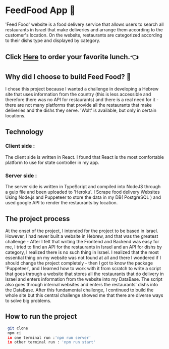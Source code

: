 # FeedFood App 🍔	
'Feed Food' website is a food delivery service that allows users to search all restaurants in Israel that make deliveries and arrange them according to the customer's location.
On the website, restaurants are categorized according to their dishs type  and displayed by category.

## Click [Here](https://feed-food.herokuapp.com/) to order your favorite lunch.👈

## Why did I choose to build Feed Food? 🤔
I chose this project because I wanted a challenge in developing a Hebrew site that uses information from the country (this is less accessible and therefore there was no API for restaurants) and there is a real need for it - there are not many platforms that provide all the restaurants that make deliveries and the dishs they serve.
'Wolt' is available, but only in certain locations.
## Technology
### Client side :
The client side is written in React. I found that React is the most comfortable platform to use for state controller in my app.
### Server side :
The server side is written in TypeScript and compiled into NodeJS through a gulp file and been uploaded to 'Heroku'. 
I Scrape food delivery Websites Using Node.js and Puppeteer 
to store the data in my DB( PostgreSQL ) and used google API to render the restaurants by location.

## The project process
At the onset of the project, I intended for the project to be based in Israel. However, I had never built a website in Hebrew, and that was the greatest challenge -
After I felt that writing the Frontend and Backend was easy for me, I tried to find an API for the restaurants in Israel and an API for dishs by category, I realized there is no such thing in Israel.
I realized that the most essential thing on my website was not found at all and there I wondered if I should change the project completely - then I got to know the package 'Puppeteer', and I learned how to work with it from scratch to write a script that goes through a website that stores all the restaurants that do delivery in Israel and enters information from the website into my DataBase. The script also goes through internal websites and enters the restaurants' dishs into the DataBase.
After this fundamental challenge, I continued to build the whole site but this central challenge showed me that there are diverse ways to solve big problems.
 ## How to run the project 
```bash
 git clone
 npm ci
 in one terminal run :'npm run server'
 in other terminal run : 'npm run start'
```
